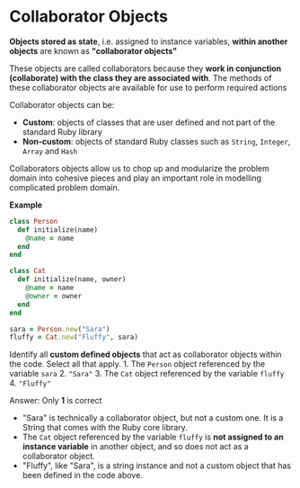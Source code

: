 # Collaborator Objects

**Objects stored as state**, i.e. assigned to instance variables, **within another objects** are known as **"collaborator objects"**

These objects are called collaborators because they **work in conjunction (collaborate) with the class they are associated with**. The methods of these collaborator objects are available for use to perform required actions

Collaborator objects can be:
- **Custom**: objects of classes that are user defined and not part of the standard Ruby library
- **Non-custom**: objects of standard Ruby classes such as `String`, `Integer`, `Array` and `Hash`

Collaborators objects allow us to chop up and modularize the problem domain into cohesive pieces and play an important role in modelling complicated problem domain.


**Example**
```ruby
class Person
  def initialize(name)
    @name = name
  end
end

class Cat
  def initialize(name, owner)
    @name = name
    @owner = owner
  end
end

sara = Person.new("Sara")
fluffy = Cat.new("Fluffy", sara)
```
Identify all **custom defined objects** that act as collaborator objects within the code. Select all that apply.
	1. The `Person` object referenced by the variable `sara`
	2. `"Sara"`
	3. The `Cat` object referenced by the variable `fluffy`
	4. `"Fluffy"`

Answer:
Only **1** is correct
	
- "Sara" is technically a collaborator object, but not a custom one. It is a String that comes with the Ruby core library. 						   
- The `Cat` object referenced by the variable `fluffy` is **not assigned to an instance variable** in another object, and so does not act as a collaborator object.                                
- "Fluffy", like "Sara", is a string instance and not a custom object that has been defined in the code above.                                    


